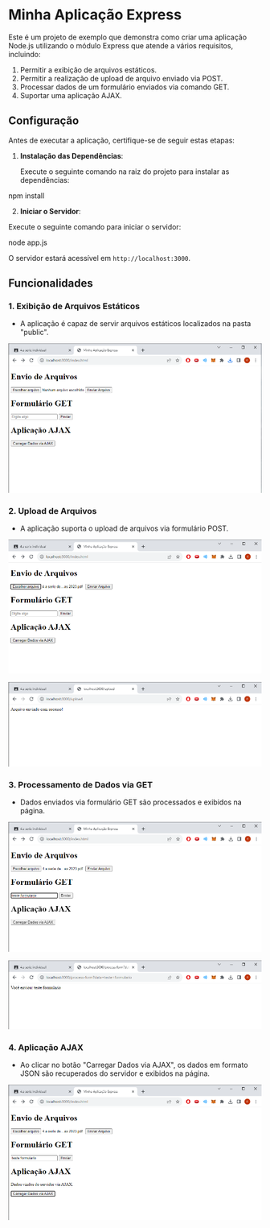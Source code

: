 # Minha Aplicação Express

Este é um projeto de exemplo que demonstra como criar uma aplicação Node.js utilizando o módulo Express que atende a vários requisitos, incluindo:

1. Permitir a exibição de arquivos estáticos.
2. Permitir a realização de upload de arquivo enviado via POST.
3. Processar dados de um formulário enviados via comando GET.
4. Suportar uma aplicação AJAX.

## Configuração

Antes de executar a aplicação, certifique-se de seguir estas etapas:

1. **Instalação das Dependências**:

   Execute o seguinte comando na raiz do projeto para instalar as dependências:

npm install


2. **Iniciar o Servidor**:

Execute o seguinte comando para iniciar o servidor:

node app.js


O servidor estará acessível em `http://localhost:3000`.

## Funcionalidades

### 1. Exibição de Arquivos Estáticos

- A aplicação é capaz de servir arquivos estáticos localizados na pasta "public".

![Exibição de Arquivos Estáticos](https://github.com/cauemguimaraes/CSI_26/blob/main/4_serie_NODE/minha_aplicacao_express/images/image1.png)

### 2. Upload de Arquivos

- A aplicação suporta o upload de arquivos via formulário POST.

![Upload de Arquivos](https://github.com/cauemguimaraes/CSI_26/blob/main/4_serie_NODE/minha_aplicacao_express/images/image4.png)

![Upload de ArquivosT](https://github.com/cauemguimaraes/CSI_26/blob/main/4_serie_NODE/minha_aplicacao_express/images/image5.png)




### 3. Processamento de Dados via GET

- Dados enviados via formulário GET são processados e exibidos na página.

![Processamento de Dados via GET](https://github.com/cauemguimaraes/CSI_26/blob/main/4_serie_NODE/minha_aplicacao_express/images/image3.png)

![Processamento de Dados via GET](https://github.com/cauemguimaraes/CSI_26/blob/main/4_serie_NODE/minha_aplicacao_express/images/image2.png)

### 4. Aplicação AJAX

- Ao clicar no botão "Carregar Dados via AJAX", os dados em formato JSON são recuperados do servidor e exibidos na página.

![Aplicação AJAX](https://github.com/cauemguimaraes/CSI_26/blob/main/4_serie_NODE/minha_aplicacao_express/images/image6.png)






